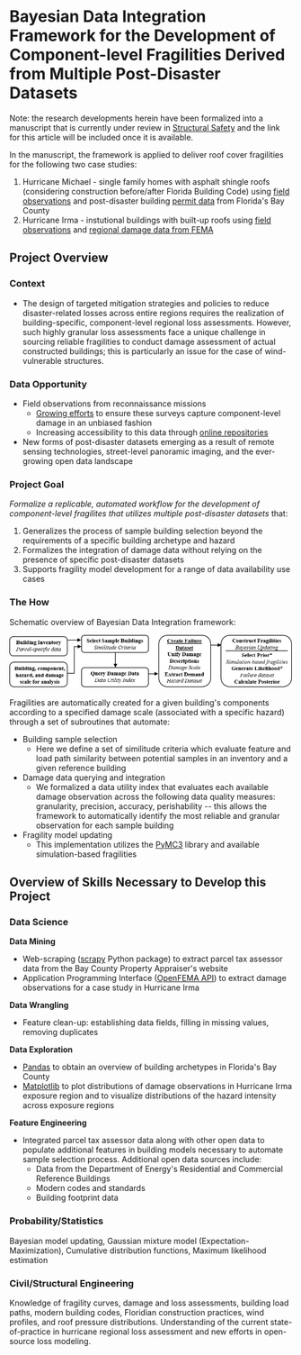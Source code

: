 # Bayesian Data Integration Framework for the Development of Component-level Fragilities Derived from Multiple Post-Disaster Datasets

Note: the research developments herein have been formalized into a manuscript that is currently under review in [Structural Safety](https://www.journals.elsevier.com/structural-safety) and the link for this article will be included once it is available.

In the manuscript, the framework is applied to deliver roof cover fragilities for the following two case studies: 
1. Hurricane Michael - single family homes with asphalt shingle roofs (considering construction before/after Florida Building Code) using [field observations](https://www.designsafe-ci.org/data/browser/public/designsafe.storage.published/PRJ-2113) and post-disaster building [permit data](https://applications.baycountyfl.gov/Search/permit.aspx) from Florida's Bay County
2. Hurricane Irma - instutional buildings with built-up roofs using [field observations](https://www.designsafe-ci.org/data/browser/public/designsafe.storage.published//PRJ-1828) and [regional damage data from FEMA](https://www.fema.gov/about/openfema/data-sets#hazard)

## Project Overview
### Context
- The design of targeted mitigation strategies and policies to reduce disaster-related losses across entire regions requires the realization of building-specific, component-level regional loss assessments. However, such highly granular loss assessments face a unique challenge in sourcing reliable fragilities to conduct damage assessment of actual constructed buildings; this is particularly an issue for the case of wind-vulnerable structures. 

### Data Opportunity
- Field observations from reconnaissance missions 
  - [Growing efforts](https://www.steer.network/) to ensure these surveys capture component-level damage in an unbiased fashion
  - Increasing accessibility to this data through [online repositories](https://www.designsafe-ci.org/recon-portal/)
- New forms of post-disaster datasets emerging as a result of remote sensing technologies, street-level panoramic imaging, and the ever-growing open data landscape

### Project Goal

*Formalize a replicable, automated workflow for the development of component-level fragilites that utilizes multiple post-disaster datasets* that:
1. Generalizes the process of sample building selection beyond the requirements of a specific building archetype and hazard
2. Formalizes the integration of damage data without relying on the presence of specific post-disaster datasets
3. Supports fragility model development for a range of data availability use cases

### The How

Schematic overview of Bayesian Data Integration framework:

![My Image](Framework.png)

Fragilities are automatically created for a given building's components according to a specified damage scale (associated with a specific hazard) through a set of subroutines that automate:
- Building sample selection
  - Here we define a set of similitude criteria which evaluate feature and load path similarity between potential samples in an inventory and a given reference building
- Damage data querying and integration
  - We formalized a data utility index that evaluates each available damage observation across the following data quality measures: granularity, precision, accuracy, perishability -- this allows the framework to automatically identify the most reliable and granular observation for each sample building
- Fragility model updating
  - This implementation utilizes the [PyMC3](https://docs.pymc.io/en/v3/index.html) library and available simulation-based fragilities

## Overview of Skills Necessary to Develop this Project
### Data Science
**Data Mining** 
- Web-scraping ([scrapy](https://scrapy.org/) Python package) to extract parcel tax assessor data from the Bay County Property Appraiser's website
- Application Programming Interface ([OpenFEMA API](https://www.fema.gov/about/openfema/api)) to extract damage observations for a case study in Hurricane Irma

**Data Wrangling** 
- Feature clean-up: establishing data fields, filling in missing values, removing duplicates

**Data Exploration**
- [Pandas](https://pandas.pydata.org/) to obtain an overview of building archetypes in Florida's Bay County
- [Matplotlib](https://matplotlib.org/) to plot distributions of damage observations in Hurricane Irma exposure region and to visualize distributions of the hazard intensity across exposure regions

**Feature Engineering**
- Integrated parcel tax assessor data along with other open data to populate additional features in building models necessary to automate sample selection process. Additional open data sources include:
  - Data from the Department of Energy's Residential and Commercial Reference Buildings
  - Modern codes and standards
  - Building footprint data 

### Probability/Statistics
Bayesian model updating, Gaussian mixture model (Expectation-Maximization), Cumulative distribution functions, Maximum likelihood estimation

### Civil/Structural Engineering
Knowledge of fragility curves, damage and loss assessments, building load paths, modern building codes, Floridian construction practices, wind profiles, and roof pressure distributions. Understanding of the current state-of-practice in hurricane regional loss assessment and new efforts in open-source loss modeling. 
